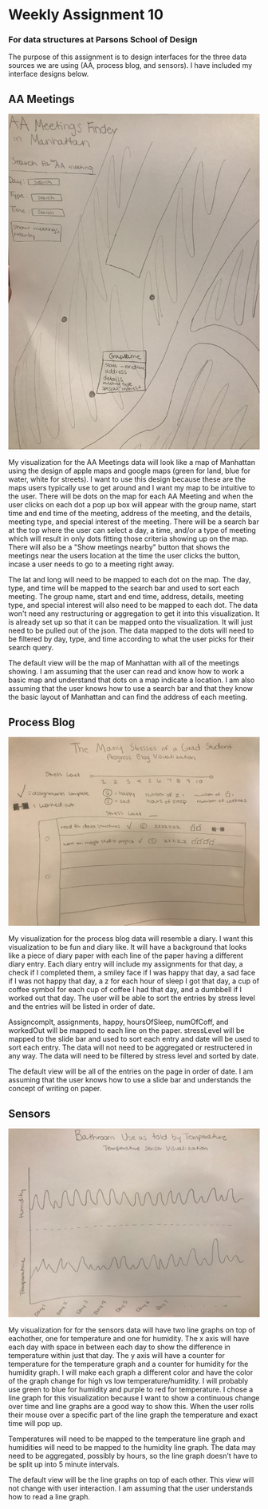 # Weekly Assignment 10
### For data structures at Parsons School of Design

The purpose of this assignment is to design interfaces for the three data sources we are using (AA, process blog, and sensors). I have included my interface designs below.

## AA Meetings

![](AA.jpg)

My visualization for the AA Meetings data will look like a map of Manhattan using the design of apple maps and google maps (green for land, blue for water, white for streets). I want to use this design because these are the maps users typically use to get around and I want my map to be intuitive to the user. There will be dots on the map for each AA Meeting and when the user clicks on each dot a pop up box will appear with the group name, start time and end time of the meeting, address of the meeting, and the details, meeting type, and special interest of the meeting. There will be a search bar at the top where the user can select a day, a time, and/or a type of meeting which will result in only dots fitting those criteria showing up on the map. There will also be a "Show meetings nearby" button that shows the meetings near the users location at the time the user clicks the button, incase a user needs to go to a meeting right away. 

The lat and long will need to be mapped to each dot on the map. The day, type, and time will be mapped to the search bar and used to sort each meeting. The group name, start and end time, address, details, meeting type, and special interest will also need to be mapped to each dot. The data won't need any restructuring or aggregation to get it into this visualization. It is already set up so that it can be mapped onto the visualization. It will just need to be pulled out of the json. The data mapped to the dots will need to be filtered by day, type, and time according to what the user picks for their search query.

The default view will be the map of Manhattan with all of the meetings showing. I am assuming that the user can read and know how to work a basic map and understand that dots on a map indicate a location. I am also assuming that the user knows how to use a search bar and that they know the basic layout of Manhattan and can find the address of each meeting. 

## Process Blog

![](process.jpg)

My visualization for the process blog data will resemble a diary. I want this visualization to be fun and diary like. It will have a background that looks like a piece of diary paper with each line of the paper having a different diary entry. Each diary entry will include my assignments for that day, a check if I completed them, a smiley face if I was happy that day, a sad face if I was not happy that day, a z for each hour of sleep I got that day, a cup of coffee symbol for each cup of coffee I had that day, and a dumbbell if I worked out that day. The user will be able to sort the entries by stress level and the entries will be listed in order of date.

Assigncomplt, assignments, happy, hoursOfSleep, numOfCoff, and workedOut will be mapped to each line on the paper. stressLevel will be mapped to the slide bar and used to sort each entry and date will be used to sort each entry. The data will not need to be aggregated or restructered in any way. The data will need to be filtered by stress level and sorted by date.

The default view will be all of the entries on the page in order of date. I am assuming that the user knows how to use a slide bar and understands the concept of writing on paper. 

## Sensors

![](temp.jpg)

My visualization for for the sensors data will have two line graphs on top of eachother, one for temperature and one for humidity. The x axis will have each day with space in between each day to show the difference in temperature within just that day. The y axis will have a counter for temperature for the temperature graph and a counter for humidity for the humidity graph. I will make each graph a different color and have the color of the graph change for high vs low temperature/humidity. I will probably use green to blue for humidity and purple to red for temperature. I chose a line graph for this visualization because I want to show a continuous change over time and line graphs are a good way to show this. When the user rolls their mouse over a specific part of the line graph the temperature and exact time will pop up. 

Temperatures will need to be mapped to the temperature line graph and humidities will need to be mapped to the humidity line graph. The data may need to be aggregated, possibly by hours, so the line graph doesn't have to be split up into 5 minute intervals. 

The default view will be the line graphs on top of each other. This view will not change with user interaction. I am assuming that the user understands how to read a line graph.
